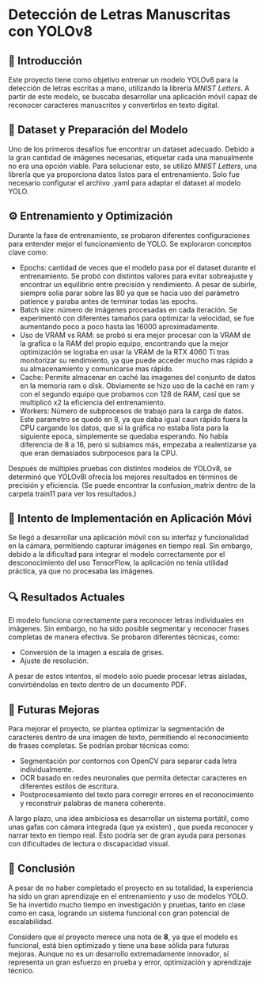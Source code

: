 # **Detección de Letras Manuscritas con YOLOv8**

## 📌 **Introducción**
Este proyecto tiene como objetivo entrenar un modelo YOLOv8 para la detección de letras escritas a mano, utilizando la librería *MNIST Letters*. A partir de este modelo, 
se buscaba desarrollar una aplicación móvil capaz de reconocer caracteres manuscritos y convertirlos en texto digital.

## 📂 **Dataset y Preparación del Modelo**
Uno de los primeros desafíos fue encontrar un dataset adecuado. Debido a la gran cantidad de imágenes necesarias, etiquetar cada una manualmente no era una opción viable. 
Para solucionar esto, se utilizó *MNIST Letters*, una librería que ya proporciona datos listos para el entrenamiento. Solo fue necesario configurar el archivo .yaml para adaptar 
el dataset al modelo YOLO.

## ⚙️ **Entrenamiento y Optimización**
Durante la fase de entrenamiento, se probaron diferentes configuraciones para entender mejor el funcionamiento de YOLO. Se exploraron conceptos clave como:

- Epochs: cantidad de veces que el modelo pasa por el dataset durante el entrenamiento. Se probó con distintos valores para evitar sobreajuste y encontrar un equilibrio entre       precisión y rendimiento. A pesar de subirle, siempre solia parar sobre las 80 ya que se hacia uso del parámetro patience y paraba antes de terminar todas las epochs.
- Batch size: número de imágenes procesadas en cada iteración. Se experimentó con diferentes tamaños para optimizar la velocidad, se fue aumentando poco a poco hasta las 16000
  aproximadamente.
- Uso de VRAM vs RAM: se probó si era mejor procesar con la VRAM de la grafica o la RAM del propio equipo, encontrando que la mejor optimización se lograba en usar la VRAM de la   RTX 4060 Ti tras monitorizar su rendimiento, ya que puede acceder mucho mas rápido a su almacenamiento y comunicarse mas rápido.
- Cache: Permite almacenar en caché las imagenes del conjunto de datos en la memoria ram o disk. Obviamente se hizo uso de la caché en ram y con el segundo equipo que probamos con
  128 de RAM, casí que se multiplicó x2 la eficiencia del entrenamiento.
- Workers: Número de subprocesos de trabajo para la carga de datos. Este parametro se quedó en 8, ya que daba igual caun rápido fuera la CPU cargando los datos, que si la gráfica
  no estaba lista para la siguiente epoca, simplemente se quedaba esperando. No había diferencia de 8 a 16, pero si subiamos más, empezaba a realentizarse ya que eran demasiados    subrpocesos para la CPU.
  
Después de múltiples pruebas con distintos modelos de YOLOv8, se determinó que YOLOv8l ofrecía los mejores resultados en términos de precisión y eficiencia. (Se puede encontrar la confusion_matrix dentro de la carpeta train11 para ver los resultados.)

## 📱 **Intento de Implementación en Aplicación Móvi**
Se llegó a desarrollar una aplicación móvil con su interfaz y funcionalidad en la cámara, permitiendo capturar imágenes en tiempo real. Sin embargo, debido a la dificultad para integrar el modelo correctamente por el desconocimiento del uso TensorFlow, la aplicación no tenía utilidad práctica, ya que no procesaba las imágenes.

## **🔍 Resultados Actuales**
El modelo funciona correctamente para reconocer letras individuales en imágenes. Sin embargo, no ha sido posible segmentar y reconocer frases completas de manera efectiva.
Se probaron diferentes técnicas, como:

- Conversión de la imagen a escala de grises.
- Ajuste de resolución.

A pesar de estos intentos, el modelo solo puede procesar letras aisladas, convirtiéndolas en texto dentro de un documento PDF.

## 🚀 **Futuras Mejoras**
Para mejorar el proyecto, se plantea optimizar la segmentación de caracteres dentro de una imagen de texto, permitiendo el reconocimiento de frases completas. Se podrían probar técnicas como:

- Segmentación por contornos con OpenCV para separar cada letra individualmente.
- OCR basado en redes neuronales que permita detectar caracteres en diferentes estilos de escritura.
- Postprocesamiento del texto para corregir errores en el reconocimiento y reconstruir palabras de manera coherente.
  
A largo plazo, una idea ambiciosa es desarrollar un sistema portátil, como unas gafas con cámara integrada (que ya existen) , que pueda reconocer y narrar texto en tiempo real. Esto podría ser de gran ayuda para personas con dificultades de lectura o discapacidad visual.

## 🎯 **Conclusión**
A pesar de no haber completado el proyecto en su totalidad, la experiencia ha sido un gran aprendizaje en el entrenamiento y uso de modelos YOLO. Se ha invertido mucho tiempo en investigación y pruebas, tanto en clase como en casa, logrando un sistema funcional con gran potencial de escalabilidad.

Considero que el proyecto merece una nota de **8**, ya que el modelo es funcional, está bien optimizado y tiene una base sólida para futuras mejoras. Aunque no es un desarrollo extremadamente innovador, sí representa un gran esfuerzo en prueba y error, optimización y aprendizaje técnico.
